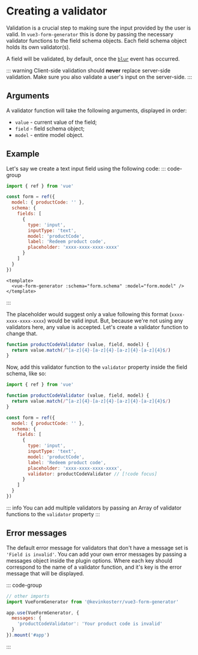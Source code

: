 # Creating a validator
Validation is a crucial step to making sure the input provided by the user is valid. In `vue3-form-generator` this is
done by passing the necessary validator functions to the field schema objects. Each field schema object holds its own
validator(s).

A field will be validated, by default, once the [`blur`](https://developer.mozilla.org/en-US/docs/Web/API/Element/blur_event) event has occurred.

::: warning
Client-side validation should **never** replace server-side validation. Make sure you also validate
a user's input on the server-side.
:::

<script setup>
import ValidatorExample from '/components/examples/ValidatorExample.vue'
</script>

## Arguments
A validator function will take the following arguments, displayed in order:
- `value` - current value of the field;
- `field` - field schema object;
- `model` - entire model object.

## Example
Let's say we create a text input field using the following code:
::: code-group 
```javascript [script setup]
import { ref } from 'vue'

const form = ref({
  model: { productCode: '' },
  schema: {
    fields: [
      {
        type: 'input',
        inputType: 'text',
        model: 'productCode',
        label: 'Redeem product code',
        placeholder: 'xxxx-xxxx-xxxx-xxxx'
      }
    ]
  }
})
```
```vue [template]
<template>
  <vue-form-generator :schema="form.schema" :model="form.model" />
</template>
```
:::
<ValidatorExample />

The placeholder would suggest only a value following this format (`xxxx-xxxx-xxxx-xxxx`) would be valid input. But,
because we're not using any validators here, any value is accepted. Let's create a validator function to change that.

```javascript
function productCodeValidator (value, field, model) {
  return value.match(/^[a-z]{4}-[a-z]{4}-[a-z]{4}-[a-z]{4}$/)
}
```
Now, add this validator function to the `validator` property inside the field schema, like so:

```javascript
import { ref } from 'vue'

function productCodeValidator (value, field, model) {
  return value.match(/^[a-z]{4}-[a-z]{4}-[a-z]{4}-[a-z]{4}$/)
}

const form = ref({
  model: { productCode: '' },
  schema: {
    fields: [
      {
        type: 'input',
        inputType: 'text',
        model: 'productCode',
        label: 'Redeem product code',
        placeholder: 'xxxx-xxxx-xxxx-xxxx',
        validator: productCodeValidator // [!code focus]
      }
    ]
  }
})
```

::: info
You can add multiple validators by passing an Array of validator functions to the `validator` property
:::

<ValidatorExample include-validator />


## Error messages
The default error message for validators that don't have a message set is `'Field is invalid'`. You can add your own
error messages by passing a messages object inside the plugin options. Where each key should correspond to the name of 
a validator function, and it's key is the error message that will be displayed.

::: code-group
```javascript [main.js]
// other imports
import VueFormGenerator from '@kevinkosterr/vue3-form-generator'

app.use(VueFormGenerator, { 
  messages: {
    'productCodeValidator': 'Your product code is invalid'
  }
}).mount('#app')
```
:::


